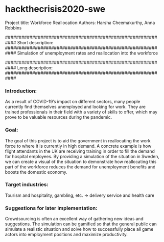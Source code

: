 # hackthecrisis2020-swe
Project title: Workforce Reallocation
Authors: Harsha Cheemakurthy, Anna Robbins

############################################################
Short description:
############################################################
Simulation of unemployment rates and reallocation into the workforce

############################################################
Long description:
############################################################

### Introduction:
As a result of COVID-19’s impact on different sectors, many people currently find themselves unemployed and looking for work.
They are trained professionals in their field with a variety of skills to offer, which may prove to be valuable resources
during the pandemic.

### Goal:
The goal of this project is to aid the government in reallocating the work force to where it is currently in high demand. A
concrete example is how flight attendants in the UK are receiving training in order to fill the demand for hospital employees.
By providing a simulation of the situation in Sweden, we can create a visual of the situation to demonstrate how reallocating
this part of the workforce reduces the demand for unemployment benefits and boosts the domestic economy.

### Target industries:
Tourism and hospitality, gambling, etc. -> delivery service and health care

### Suggestions for later implementation:
Crowdsourcing is often an excellent way of gathering new ideas and suggestions. The simulation can be gamified so that the
general public can simulate a realistic situation and solve how to successfully place all game actors into employment positions
and maximize productivity.
